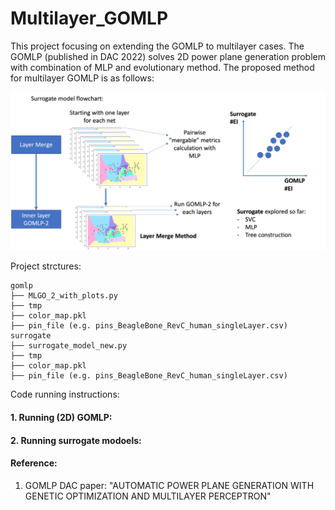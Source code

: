 # Multilayer_GOMLP

This project focusing on extending the GOMLP to multilayer cases. The GOMLP (published in DAC 2022) solves 2D power plane generation problem with combination of MLP and evolutionary method. The proposed method for multilayer GOMLP is as follows:

<p align="center">
<img src="Fig/MultiGOMLP.png" alt="drawing" width="800">
</p>


Project strctures: 
```
gomlp
├── MLGO_2_with_plots.py
├── tmp
├── color_map.pkl
├── pin_file (e.g. pins_BeagleBone_RevC_human_singleLayer.csv) 
surrogate
├── surrogate_model_new.py
├── tmp
├── color_map.pkl
├── pin_file (e.g. pins_BeagleBone_RevC_human_singleLayer.csv) 
```

Code running instructions: 
#### 1. Running (2D) GOMLP: 


#### 2. Running surrogate modoels: 



#### Reference: 
1. GOMLP DAC paper: "AUTOMATIC POWER PLANE GENERATION WITH GENETIC OPTIMIZATION AND MULTILAYER PERCEPTRON"
